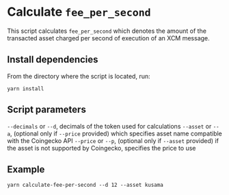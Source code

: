 # Calculate `fee_per_second`

This script calculates `fee_per_second` which denotes the amount of the transacted asset charged per second of execution of an XCM message.

## Install dependencies

From the directory where the script is located, run:

`yarn install`

## Script parameters

`--decimals` or `--d`, decimals of the token used for calculations
`--asset` or `--a`, (optional only if `--price` provided) which specifies asset name compatible with the Coingecko API
`--price` or `--p`, (optional only if `--asset` provided) if the asset is not supported by Coingecko, specifies the price to use

## Example

`yarn calculate-fee-per-second --d 12 --asset kusama`